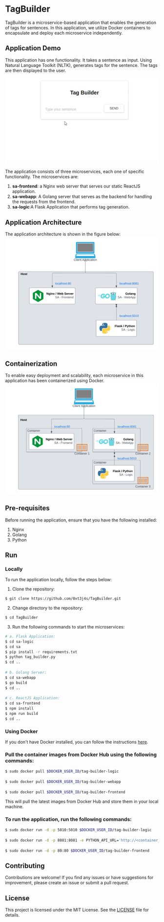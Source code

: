 # TagBuilder

TagBuilder is a microservice-based application that enables the generation of tags for sentences. In this application, we utilize Docker containers to encapsulate and deploy each microservice independently. 



## Application Demo
This application has one functionality. It takes a sentence as input. Using Natural Language Toolkit (NLTK), generates tags for the sentence. The tags are then displayed to the user. 

![Application Demo](/utils/TagBuilder_demo.gif)

The application consists of three microservices, each one of specific functionality. The microservices are:
1. **sa-frontend**: a Nginx web server that serves our static ReactJS application.
2. **sa-webapp**: A Golang server that serves as the backend for handling the requests from the frontend.
3. **sa-logic**:A Flask Application that performs tag generation.



## Application Architecture
The application architecture is shown in the figure below:
![TagBuilder Architecture](/utils/microservice_architecture.png)



## Containerization
To enable easy deployment and scalability, each microservice in this application has been containerized using Docker. 
![Containerized Microservices](/utils/containerized_microservices.png)

## Pre-requisites

Before running the application, ensure that you have the following installed:

1. Nginx
2. Golang
3. Python

## Run

### Locally
To run the application locally, follow the steps below:
1. Clone the repository:
```bash
$ git clone https://github.com/0xt3j4s/TagBuilder.git
```
2. Change directory to the repository:
```bash
$ cd TagBuilder
```
3. Run the following commands to start the microservices: <br>


    
```bash
# a. Flask Application:
$ cd sa-logic
$ cd sa
$ pip install -r requirements.txt
$ python tag_builder.py
$ cd ..

# b. Golang Server:
$ cd sa-webapp
$ go build
$ cd ..

# c. ReactJS Application:
$ cd sa-frontend
$ npm install
$ npm run build
$ cd ..
```


### Using Docker
If you don't have Docker installed, you can follow the instructions [here](https://docs.docker.com/get-docker/).

### Pull the container images from Docker Hub using the following commands:

```bash
$ sudo docker pull $DOCKER_USER_ID/tag-builder-logic

$ sudo docker pull $DOCKER_USER_ID/tag-builder-webapp

$ sudo docker pull $DOCKER_USER_ID/tag-builder-frontend
```

This will pull the latest images from Docker Hub and store them in your local machine.

### To run the application, run the following commands:

```bash
$ sudo docker run -d -p 5010:5010 $DOCKER_USER_ID/tag-builder-logic

$ sudo docker run -d -p 8081:8081 -e PYTHON_API_URL='http://<container_ip or docker machine ip>:5010' $DOCKER_USER_ID/tag-builder-webapp

$ sudo docker run -d -p 80:80 $DOCKER_USER_ID/tag-builder-frontend
```



## Contributing
Contributions are welcome! If you find any issues or have suggestions for improvement, please create an issue or submit a pull request.
<!-- If you would like to contribute to TagBuilder, please follow the guidelines in CONTRIBUTING.md. We welcome contributions from the community. -->

## License
This project is licensed under the MIT License. See the [LICENSE](/LICENSE) file for details.

